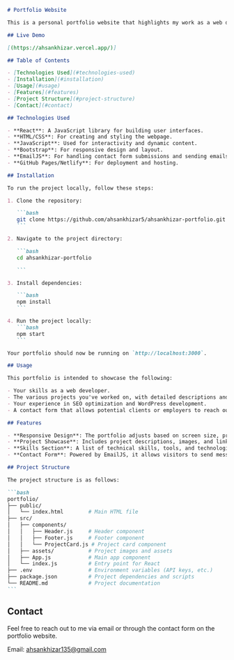 ````markdown
# Portfolio Website

This is a personal portfolio website that highlights my work as a web developer and SEO specialist. It features various projects I've worked on, showcasing my skills in WordPress development, web design, and SEO optimization. This website serves as an online resume and a way for potential clients or employers to see my work.

## Live Demo

[(https://ahsankhizar.vercel.app/)]

## Table of Contents

- [Technologies Used](#technologies-used)
- [Installation](#installation)
- [Usage](#usage)
- [Features](#features)
- [Project Structure](#project-structure)
- [Contact](#contact)

## Technologies Used

- **React**: A JavaScript library for building user interfaces.
- **HTML/CSS**: For creating and styling the webpage.
- **JavaScript**: Used for interactivity and dynamic content.
- **Bootstrap**: For responsive design and layout.
- **EmailJS**: For handling contact form submissions and sending emails.
- **GitHub Pages/Netlify**: For deployment and hosting.

## Installation

To run the project locally, follow these steps:

1. Clone the repository:

   ```bash
   git clone https://github.com/ahsankhizar5/ahsankhizar-portfolio.git
   ```

2. Navigate to the project directory:

   ```bash
   cd ahsankhizar-portfolio

   ```

3. Install dependencies:

   ```bash
   npm install
   ```

4. Run the project locally:
   ```bash
   npm start
   ```

Your portfolio should now be running on `http://localhost:3000`.

## Usage

This portfolio is intended to showcase the following:

- Your skills as a web developer.
- The various projects you've worked on, with detailed descriptions and images.
- Your experience in SEO optimization and WordPress development.
- A contact form that allows potential clients or employers to reach out to you.

## Features

- **Responsive Design**: The portfolio adjusts based on screen size, providing a good user experience on both mobile and desktop devices.
- **Project Showcase**: Includes project descriptions, images, and links to live websites.
- **Skills Section**: A list of technical skills, tools, and technologies used in the projects.
- **Contact Form**: Powered by EmailJS, it allows visitors to send messages directly from the website.

## Project Structure

The project structure is as follows:

```bash
portfolio/
├── public/
│   └── index.html        # Main HTML file
├── src/
│   ├── components/
│   │   ├── Header.js     # Header component
│   │   ├── Footer.js     # Footer component
│   │   └── ProjectCard.js # Project card component
│   ├── assets/           # Project images and assets
│   ├── App.js            # Main app component
│   └── index.js          # Entry point for React
├── .env                  # Environment variables (API keys, etc.)
├── package.json          # Project dependencies and scripts
└── README.md             # Project documentation
```
````

## Contact

Feel free to reach out to me via email or through the contact form on the portfolio website.

Email: ahsankhizar135@gmail.com

```

```
